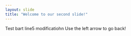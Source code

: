 ```yaml
---
layout: slide
title: "Welcome to our second slide!"
---
```

Test bart line5 modificatiohn
Use the left arrow to go back!
